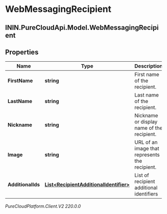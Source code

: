 # WebMessagingRecipient

## ININ.PureCloudApi.Model.WebMessagingRecipient

## Properties

|Name | Type | Description | Notes|
|------------ | ------------- | ------------- | -------------|
| **FirstName** | **string** | First name of the recipient. | [optional] |
| **LastName** | **string** | Last name of the recipient. | [optional] |
| **Nickname** | **string** | Nickname or display name of the recipient. | [optional] |
| **Image** | **string** | URL of an image that represents the recipient. | [optional] |
| **AdditionalIds** | [**List&lt;RecipientAdditionalIdentifier&gt;**](RecipientAdditionalIdentifier) | List of recipient additional identifiers | [optional] |



_PureCloudPlatform.Client.V2 220.0.0_
